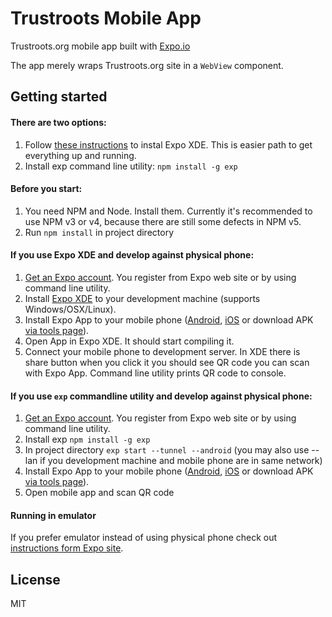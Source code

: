 # Trustroots Mobile App

Trustroots.org mobile app built with [Expo.io](https://expo.io)

The app merely wraps Trustroots.org site in a `WebView` component.

Getting started
---------------

#### There are two options:
1. Follow [these instructions](https://docs.expo.io/versions/introduction/installation.html) to instal Expo XDE. This is easier path to get everything up and running.
2. Install exp command line utility: `npm install -g exp`

#### Before you start:
1. You need NPM and Node. Install them. Currently it's recommended to use NPM v3 or v4, because there are still some defects in NPM v5.
1. Run `npm install` in project directory

#### If you use Expo XDE and develop against physical phone:
1. [Get an Expo account](https://expo.io/signup). You register from Expo web site or by using command line utility.
1. Install [Expo XDE](https://expo.io/tools) to your development machine (supports Windows/OSX/Linux).
2. Install Expo App to your mobile phone ([Android](https://play.google.com/store/apps/details?id=host.exp.exponent), [iOS](https://itunes.apple.com/app/apple-store/id982107779) or download APK [via tools page](https://expo.io/tools)).
3. Open App in Expo XDE. It should start compiling it.
4. Connect your mobile phone to development server. In XDE there is share button when you click it you should see QR code you can scan with Expo App. Command line utility prints QR code to console.

#### If you use `exp` commandline utility and develop against physical phone:
1. [Get an Expo account](https://expo.io/signup). You register from Expo web site or by using command line utility.
1. Install exp `npm install -g exp`
1. In project directory `exp start --tunnel --android` (you may also use --lan if you development machine and mobile phone are in same network)  
1. Install Expo App to your mobile phone ([Android](https://play.google.com/store/apps/details?id=host.exp.exponent), [iOS](https://itunes.apple.com/app/apple-store/id982107779) or download APK [via tools page](https://expo.io/tools)).
1. Open mobile app and scan QR code

#### Running in emulator
If you prefer emulator instead of using physical phone check out [instructions form Expo site](https://docs.expo.io/versions/introduction/installation.html).

## License
MIT
